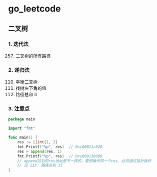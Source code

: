 # go_leetcode

## 二叉树
### 1. 迭代法
257. 二叉树的所有路径



### 2. 递归法
110. 平衡二叉树
513. 找树左下角的值
113. 路径总和 II

### 3. 注意点

```go
package main

import "fmt"

func main() {
	res := []int{1, 2}
	fmt.Printf("%p", res)  // 0xc00011c020
	res = append(res, 1)
	fmt.Printf("%p", res)  // 0xc000130000
	// append过后的res地址是不一样的，要想操作同一个res，必须通过指针操作
	// 见 113. 路径总和 II
}
```
